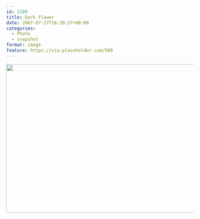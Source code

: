 ```yaml
---
id: 1189
title: Dark Flower
date: 2007-07-27T16:20:27+00:00
categories: 
  - Photo
  - snapshot  
format: image
feature: https://via.placeholder.com/500
---
```

<img src="http://claycarson.net/wp-content/uploads/2017/07/20070727-Dark-Flower-300x225.jpg" alt="" width="600" height="400" class="alignnone size-medium wp-image-1190" />
<!--more-->